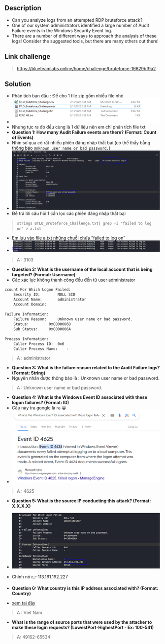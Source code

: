 ## Description 
- Can you analyze logs from an attempted RDP bruteforce attack?
- One of our system administrators identified a large number of Audit Failure events in the Windows Security Event log.
- There are a number of different ways to approach the analysis of these logs! Consider the suggested tools, but there are many others out there!
## Link challenge 
> https://blueteamlabs.online/home/challenge/bruteforce-16629bf9a2
## Solution 
- Phân tích ban đầu : Đề cho 1 file zip gồm nhiều file nhỏ
- ![image](image/6.PNG)
- Nhưng tực ra đó đều cùng là 1 dữ liệu nên em chỉ phân tích file txt
- **Question 1: How many Audit Failure events are there? (Format: Count of Events)**
- Nhìn sơ qua có rất nhiều phiên đăng nhập thất bại (có thể thấy bằng thông báo `Unknown user name or bad password.`)
- ![image](image/7.PNG)
- Để trả lời câu hỏi 1 cần lọc các phiên đăng nhập thất bại 
> `strings BTLO_Bruteforce_Challenge.txt| grep -i "failed to log on" > a.txt`
- Em lưu vào file a.txt những chuỗi chứa "failed to log on"
- ![image](image/8.PNG)
> A : 3103

- **Question 2: What is the username of the local account that is being targeted? (Format: Username)**
- Các xác lực không thành công đều đến từ user administrator

```
ccount For Which Logon Failed:
	Security ID:		NULL SID
	Account Name:		administrator
	Account Domain:		

Failure Information:
	Failure Reason:		Unknown user name or bad password.
	Status:			0xC000006D
	Sub Status:		0xC000006A

Process Information:
	Caller Process ID:	0x0
	Caller Process Name:	-

```
> A : administrator

- **Question 3: What is the failure reason related to the Audit Failure logs? (Format: String)**
- Nguyên nhân được thông báo là : Unknown user name or bad password.
> A : Unknown user name or bad password.

- **Question 4: What is the Windows Event ID associated with these logon failures? (Format: ID)**
- Câu này tra google là ra 😀
- ![image](image/9.PNG)
> A : 4625

- **Question 5: What is the source IP conducting this attack? (Format: X.X.X.X)**
- ![image](image/10.PNG)
- Chính nó 👉 113.161.192.227

- **Question 6: What country is this IP address associated with? (Format: Country)**
- [xem tại đây](https://whatismyipaddress.com/ip/113.161.192.227)
> A : Viet Nam

- **What is the range of source ports that were used by the attacker to make these login requests? (LowestPort-HighestPort - Ex: 100-541)**
> A: 49162–65534